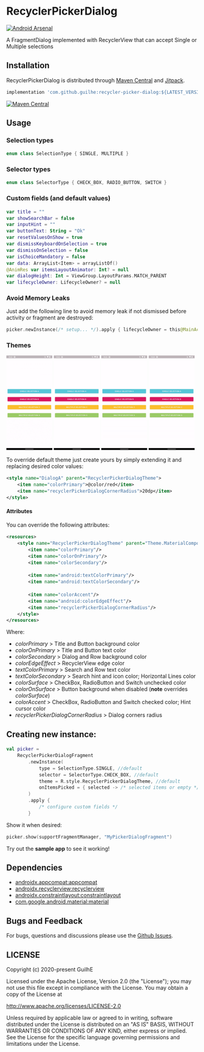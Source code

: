 # RecyclerPickerDialog
[![Android Arsenal](https://img.shields.io/badge/Android%20Arsenal-RecyclerPickerDialog-brightgreen.svg?style=flat)](https://android-arsenal.com/details/1/8191)
    
A FragmentDialog implemented with RecyclerView that can accept Single or Multiple selections

## Installation

RecyclerPickerDialog is distributed through [Maven Central](https://search.maven.org/artifact/com.github.guilhe/recycler-picker-dialog) and [Jitpack](https://jitpack.io/#GuilhE/RecyclerPickerDialog).

```groovy
implementation 'com.github.guilhe:recycler-picker-dialog:${LATEST_VERSION}'
```
[![Maven Central](https://img.shields.io/maven-central/v/com.github.guilhe/recycler-picker-dialog.svg)](https://search.maven.org/search?q=g:com.github.guilhe%20AND%20recycler-picker-dialog)

## Usage

### Selection types
```kotlin
enum class SelectionType { SINGLE, MULTIPLE }
```

### Selector types
```kotlin
enum class SelectorType { CHECK_BOX, RADIO_BUTTON, SWITCH }
```
 
### Custom fields (and default values)
```kotlin
var title = ""
var showSearchBar = false
var inputHint = ""
var buttonText: String = "Ok"
var resetValuesOnShow = true
var dismissKeyboardOnSelection = true
var dismissOnSelection = false
var isChoiceMandatory = false
var data: ArrayList<Item> = arrayListOf()
@AnimRes var itemsLayoutAnimator: Int? = null
var dialogHeight: Int = ViewGroup.LayoutParams.MATCH_PARENT
var lifecycleOwner: LifecycleOwner? = null
```

### Avoid Memory Leaks
Just add the following line to avoid memory leak if not dismissed before activity or fragment are destroyed:
```kotlin
picker.newInstance(/* setup... */).apply { lifecycleOwner = this@MainActivity }
```
    
### Themes

<img src="media/sampleA.gif" alt="Sample A" width="24%"/> <img src="media/sampleB.gif" alt="Sample B" width="24%"/> <img src="media/sampleC.gif" alt="Sample C" width="24%"/> <img src="media/sampleD.gif" alt="Sample D" width="24%"/>
  

To override default theme just create yours by simply extending it and replacing desired color values:  
```xml
<style name="DialogA" parent="RecyclerPickerDialogTheme">
    <item name="colorPrimary">@color/red</item>
    <item name="recyclerPickerDialogCornerRadius">20dp</item>
</style>
```

#### Attributes
You can override the following attributes:
```xml
<resources>
    <style name="RecyclerPickerDialogTheme" parent="Theme.MaterialComponents.Light.Dialog">
        <item name="colorPrimary"/>
        <item name="colorOnPrimary"/>
        <item name="colorSecondary"/>
     
        <item name="android:textColorPrimary"/>
        <item name="android:textColorSecondary"/>

        <item name="colorAccent"/>
        <item name="android:colorEdgeEffect"/>
        <item name="recyclerPickerDialogCornerRadius"/>
    </style>
</resources>
```
Where:

- _colorPrimary_ > Title and Button background color
- _colorOnPrimary_ > Title and Button text color
- _colorSecondary_ > Dialog and Row background color
- _colorEdgeEffect_ > RecyclerView edge color
- _textColorPrimary_ > Search and Row text color
- _textColorSecondary_ > Search hint and icon color; Horizontal Lines color
- _colorSurface_ > CheckBox, RadioButton and Switch unchecked color
- _colorOnSurface_ > Button background when disabled (__note__ overrides _colorSurface_)
- _colorAccent_ > CheckBox, RadioButton and Switch checked color; Hint cursor color
- _recyclerPickerDialogCornerRadius_ > Dialog corners radius

## Creating new instance:
```kotlin
val picker = 
    RecyclerPickerDialogFragment
        .newInstance(
            type = SelectionType.SINGLE, //default
            selector = SelectorType.CHECK_BOX, //default
            theme = R.style.RecyclerPickerDialogTheme, //default
            onItemsPicked = { selected -> /* selected items or empty */ }
        )
        .apply {
            /* configure custom fields */ 
        }
```

Show it when desired:
```kotlin
picker.show(supportFragmentManager, "MyPickerDialogFragment")
```

Try out the __sample app__ to see it working!

## Dependencies

- [androidx.appcompat:appcompat](https://developer.android.com/jetpack/androidx/releases/appcompat)
- [androidx.recyclerview:recyclerview](https://developer.android.com/jetpack/androidx/releases/recyclerview)
- [androidx.constraintlayout:constraintlayout](https://developer.android.com/jetpack/androidx/releases/constraintlayout)
- [com.google.android.material:material](https://github.com/material-components/material-components-android/releases)

## Bugs and Feedback

For bugs, questions and discussions please use the [Github Issues](https://github.com/GuilhE/RecyclerPickerDialog/issues).

## LICENSE

Copyright (c) 2020-present GuilhE

Licensed under the Apache License, Version 2.0 (the "License");
you may not use this file except in compliance with the License.
You may obtain a copy of the License at

<http://www.apache.org/licenses/LICENSE-2.0>

Unless required by applicable law or agreed to in writing, software
distributed under the License is distributed on an "AS IS" BASIS,
WITHOUT WARRANTIES OR CONDITIONS OF ANY KIND, either express or implied.
See the License for the specific language governing permissions and
limitations under the License.
